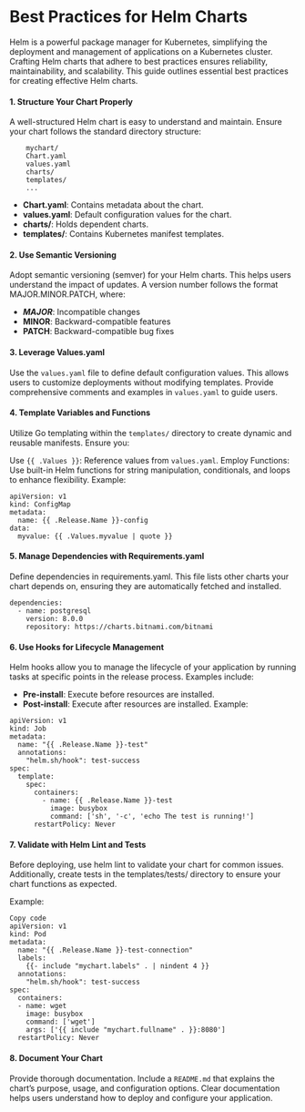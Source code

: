 # Best Practices for Helm Charts
Helm is a powerful package manager for Kubernetes, simplifying the deployment and management of applications on a Kubernetes cluster. Crafting Helm charts that adhere to best practices ensures reliability, maintainability, and scalability. This guide outlines essential best practices for creating effective Helm charts.

#### 1. Structure Your Chart Properly
A well-structured Helm chart is easy to understand and maintain. Ensure your chart follows the standard directory structure:

```
    mychart/
    Chart.yaml
    values.yaml
    charts/
    templates/
    ...
```
- **Chart.yaml**: Contains metadata about the chart.
- **values.yaml**: Default configuration values for the chart.
- **charts/**: Holds dependent charts.
- **templates/**: Contains Kubernetes manifest templates.

#### 2. Use Semantic Versioning
Adopt semantic versioning (semver) for your Helm charts. This helps users understand the impact of updates. A version number follows the format MAJOR.MINOR.PATCH, where:

- ***MAJOR***: Incompatible changes
- **MINOR**: Backward-compatible features
- **PATCH**: Backward-compatible bug fixes

#### 3. Leverage Values.yaml
Use the `values.yaml` file to define default configuration values. This allows users to customize deployments without modifying templates. Provide comprehensive comments and examples in `values.yaml` to guide users.

#### 4. Template Variables and Functions
Utilize Go templating within the `templates/` directory to create dynamic and reusable manifests. Ensure you:

Use `{{ .Values }}`: Reference values from `values.yaml`.
Employ Functions: Use built-in Helm functions for string manipulation, conditionals, and loops to enhance flexibility.
Example:
```
apiVersion: v1
kind: ConfigMap
metadata:
  name: {{ .Release.Name }}-config
data:
  myvalue: {{ .Values.myvalue | quote }}
```

#### 5. Manage Dependencies with Requirements.yaml
Define dependencies in requirements.yaml. This file lists other charts your chart depends on, ensuring they are automatically fetched and installed.

```
dependencies:
  - name: postgresql
    version: 8.0.0
    repository: https://charts.bitnami.com/bitnami
```

#### 6. Use Hooks for Lifecycle Management
Helm hooks allow you to manage the lifecycle of your application by running tasks at specific points in the release process. Examples include:

- **Pre-install**: Execute before resources are installed.
- **Post-install**: Execute after resources are installed.
Example:

```
apiVersion: v1
kind: Job
metadata:
  name: "{{ .Release.Name }}-test"
  annotations:
    "helm.sh/hook": test-success
spec:
  template:
    spec:
      containers:
        - name: {{ .Release.Name }}-test
          image: busybox
          command: ['sh', '-c', 'echo The test is running!']
      restartPolicy: Never
```

#### 7. Validate with Helm Lint and Tests
Before deploying, use helm lint to validate your chart for common issues. Additionally, create tests in the templates/tests/ directory to ensure your chart functions as expected.

Example:
```
Copy code
apiVersion: v1
kind: Pod
metadata:
  name: "{{ .Release.Name }}-test-connection"
  labels:
    {{- include "mychart.labels" . | nindent 4 }}
  annotations:
    "helm.sh/hook": test-success
spec:
  containers:
  - name: wget
    image: busybox
    command: ['wget']
    args: ['{{ include "mychart.fullname" . }}:8080']
  restartPolicy: Never
```
#### 8. Document Your Chart
Provide thorough documentation. Include a `README.md` that explains the chart’s purpose, usage, and configuration options. Clear documentation helps users understand how to deploy and configure your application.